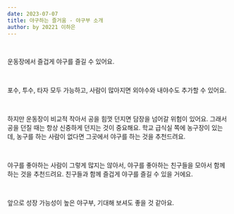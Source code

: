 ```yaml
---
date: 2023-07-07
title: 야구하는 즐거움 - 야구부 소개
author: by 20221 이하은
---
```


<br />

운동장에서 즐겁게 야구를 즐길 수 있어요.

<br />

포수, 투수, 타자 모두 가능하고, 사람이 많아지면 외야수와 내야수도 추가할 수 있어요.

<br />

하지만 운동장이 비교적 작아서 공을 힘껏 던지면 담장을 넘어갈 위험이 있어요.
그래서 공을 던질 때는 항상 신중하게 던지는 것이 중요해요. 학교 급식실 쪽에 농구장이 있는데, 농구를 하는 사람이 없다면 그곳에서 야구를 하는 것을 추천드려요.

<br />

야구를 좋아하는 사람이 그렇게 많지는 않아서, 야구를 좋아하는 친구들을 모아서 함께 하는 것을 추천드려요. 친구들과 함께 즐겁게 야구를 즐길 수 있을 거에요.

<br />

앞으로 성장 가능성이 높은 야구부, 기대해 보셔도 좋을 것 같아요.